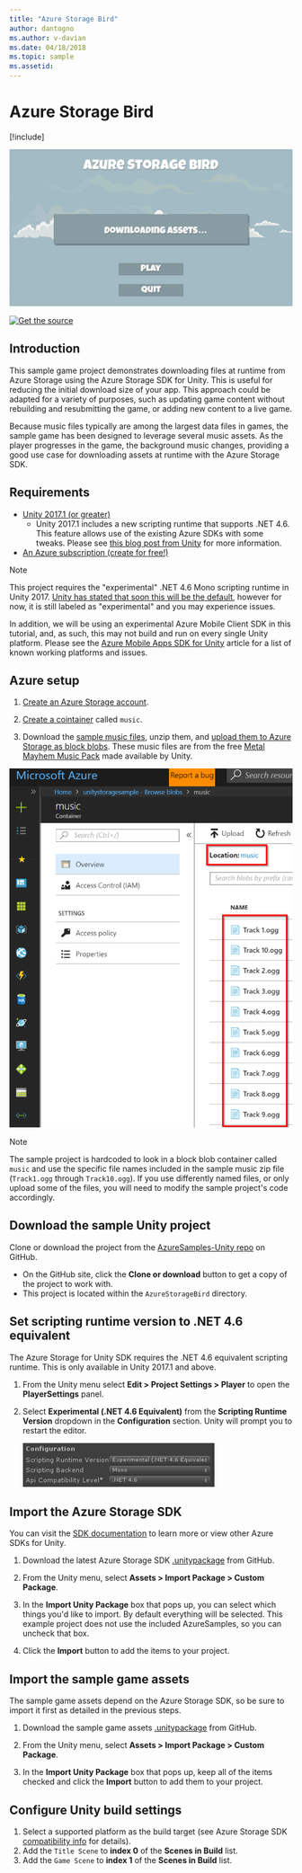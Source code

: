 ```yaml
---
title: "Azure Storage Bird"
author: dantogno
ms.author: v-davian
ms.date: 04/18/2018
ms.topic: sample
ms.assetid:
---
```

# Azure Storage Bird

[!include[](https://docs.microsoft.com/en-us/sandbox/includes/header.md)]

![Azure Storage Bird heading image](media/azstbird_title-screen.png)

[![Get the source](https://docs.microsoft.com/en-us/sandbox/media/buttons/source2.png)](https://aka.ms/azsamples-unity)

## Introduction

This sample game project demonstrates downloading files at runtime from Azure Storage using the Azure Storage SDK for Unity. This is useful for reducing the initial download size of your app. This approach could be adapted for a variety of purposes, such as updating game content without rebuilding and resubmitting the game, or adding new content to a live game.

Because music files typically are among the largest data files in games, the sample game has been designed to leverage several music assets. As the player progresses in the game, the background music changes, providing a good use case for downloading assets at runtime with the Azure Storage SDK.

## Requirements

* [Unity 2017.1 (or greater)](https://unity3d.com/)
  * Unity 2017.1 includes a new scripting runtime that supports .NET 4.6. This feature allows use of the existing Azure SDKs with some tweaks.  Please see [this blog post from Unity](https://blogs.unity3d.com/2017/07/11/introducing-unity-2017/) for more information.
* [An Azure subscription (create for free!)](https://aka.ms/azfreegamedev)

> [!NOTE]
> This project requires the "experimental" .NET 4.6 Mono scripting runtime in Unity 2017. [Unity has stated that soon this will be the default](https://forum.unity3d.com/threads/future-plans-for-the-mono-runtime-upgrade.464327/), however for now, it is still labeled as "experimental" and you may experience issues.
>
> In addition, we will be using an experimental Azure Mobile Client SDK in this tutorial, and, as such, this may not build and run on every single Unity platform.  Please see the [Azure Mobile Apps SDK for Unity](/sandbox/gamedev/unity/azure-mobile-apps-unity) article for a list of known working platforms and issues.

## Azure setup

1. [Create an Azure Storage account](https://docs.microsoft.com/en-us/azure/storage/common/storage-quickstart-create-account?tabs=portal).

1. [Create a cointainer](https://docs.microsoft.com/en-us/azure/storage/blobs/storage-quickstart-blobs-portal#create-a-container) called `music`.

1. Download the [sample music files](https://github.com/dantogno/azure-storage-bird/blob/master/Metal%20Mayhem%20Music%20Pack.zip), unzip them, and [upload them to Azure Storage as block blobs](https://docs.microsoft.com/en-us/azure/storage/blobs/storage-quickstart-blobs-portal#upload-a-block-blob). These music files are from the free [Metal Mayhem Music Pack](https://assetstore.unity.com/packages/audio/music/metal-mayhem-music-pack-19233) made available by Unity.

![browse blobs](media/azstbird_blobs.png)

> [!NOTE]
> The sample project is hardcoded to look in a block blob container called `music` and use the specific file names included in the sample music zip file (`Track1.ogg` through `Track10.ogg`). If you use differently named files, or only upload some of the files, you will need to modify the sample project's code accordingly.

## Download the sample Unity project

Clone or download the project from the [AzureSamples-Unity repo](https://aka.ms/azsamples-unity) on GitHub. 

* On the GitHub site, click the **Clone or download** button to get a copy of the project to work with.
* This project is located within the `AzureStorageBird` directory.

## Set scripting runtime version to .NET 4.6 equivalent

The Azure Storage for Unity SDK requires the .NET 4.6 equivalent scripting runtime. This is only available in Unity 2017.1 and above.

1. From the Unity menu select **Edit > Project Settings > Player** to open the **PlayerSettings** panel.

1. Select **Experimental (.NET 4.6 Equivalent)** from the **Scripting Runtime Version** dropdown in the **Configuration** section. Unity will prompt you to restart the editor.

   ![Scripting Configuration dialog](media\azstbird_unity-player-config.png)

## Import the Azure Storage SDK

 You can visit the [SDK documentation](https://docs.microsoft.com/en-us/sandbox/gamedev/unity/azure-storage-unity) to learn more or view other Azure SDKs for Unity.

1. Download the latest Azure Storage SDK [.unitypackage](https://aka.ms/azstorage-unitysdk) from GitHub.

1. From the Unity menu, select **Assets > Import Package > Custom Package**.

1. In the **Import Unity Package** box that pops up, you can select which things you'd like to import. By default everything will be selected. This example project does not use the included AzureSamples, so you can uncheck that box. 

1. Click the **Import** button to add the items to your project.

## Import the sample game assets

The sample game assets depend on the Azure Storage SDK, so be sure to import it first as detailed in the previous steps.

1. Download the sample game assets [.unitypackage](https://aka.ms/azstbird-assets) from GitHub.

1. From the Unity menu, select **Assets > Import Package > Custom Package**.

1. In the **Import Unity Package** box that pops up, keep all of the items checked and click the **Import** button to add them to your project.

## Configure Unity build settings
1. Select a supported platform as the build target (see Azure Storage SDK [compatibility info](https://docs.microsoft.com/en-us/sandbox/gamedev/unity/azure-storage-unity#compatibility) for details).
1. Add the `Title Scene` to **index 0** of the **Scenes in Build** list.
1. Add the `Game Scene` to **index 1** of the **Scenes in Build** list.